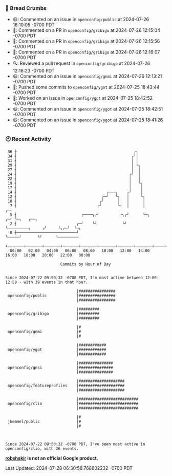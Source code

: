 ### 🍞 Bread Crumbs

 * 😃: Commented on an issue in `openconfig/public` at 2024-07-26 18:10:05 -0700 PDT
 * 💬: Commented on a PR in  `openconfig/gribigo` at 2024-07-26 12:15:04 -0700 PDT
 * 💬: Commented on a PR in  `openconfig/gribigo` at 2024-07-26 12:15:56 -0700 PDT
 * 💬: Commented on a PR in  `openconfig/gribigo` at 2024-07-26 12:16:07 -0700 PDT
 * 🔍: Reviewed a pull request in  `openconfig/gribigo` at 2024-07-26 12:16:23 -0700 PDT
 * 😃: Commented on an issue in `openconfig/gnmi` at 2024-07-26 12:13:21 -0700 PDT
 * 🚢: Pushed some commits to `openconfig/ygot` at 2024-07-25 18:43:44 -0700 PDT
 * 👀: Worked on an issue in `openconfig/ygot` at 2024-07-25 18:42:52 -0700 PDT
 * 😃: Commented on an issue in `openconfig/ygot` at 2024-07-25 18:42:51 -0700 PDT
 * 😃: Commented on an issue in `openconfig/ygot` at 2024-07-25 18:41:26 -0700 PDT

### 🕘 Recent Activity
```
 36 ┼                                                   ╭╮
 34 ┤                                                  ╭╯│
 31 ┤                                                  │ │
 29 ┤                                                  │ ╰╮
 27 ┤                                                  │  │
 24 ┤                                                 ╭╯  │
 22 ┤                                                 │   │
 19 ┤                                                 │   ╰╮
 17 ┤                                                 │    │
 14 ┤                                       ╭───╮    ╭╯    │
 12 ┤                                     ╭─╯   ╰╮   │     ╰╮
 10 ┤                                    ╭╯      │   │      │
  7 ┤                                   ╭╯       ╰╮  │      │                    ╭─╮
  5 ┤                            ╭────╮╭╯         ╰╮╭╯      ╰─╮                ╭─╯ ╰─╮   ╭──╮
  2 ┤                          ╭─╯    ╰╯           ╰╯         ╰─────────╮     ╭╯     ╰╮╭─╯  ╰─╮
  0 ┼──────────────────────────╯                                        ╰─────╯       ╰╯      ╰─────────
    +───────+───────+───────+───────+───────+───────+───────+───────+───────+───────+───────+───────+────
  00:00   02:00   04:00   06:00   08:00   10:00   12:00   14:00   16:00   18:00   20:00   22:00   00:00   

						Commits by Hour of Day


Since 2024-07-22 09:50:32 -0700 PDT, I'm most active between 12:00-12:59 - with 39 events in that hour.

```



```
                               |################
 openconfig/public             |################
                               |################

                               |#########
 openconfig/gribigo            |#########
                               |#########

                               |#
 openconfig/gnmi               |#
                               |#

                               |############
 openconfig/ygot               |############
                               |############

                               |###############
 openconfig/gnsi               |###############
                               |###############

                               |####################
 openconfig/featureprofiles    |####################
                               |####################

                               |##########################
 openconfig/clio               |##########################
                               |##########################

                               |#
 jbemmel/public                |#
                               |#



Since 2024-07-22 09:50:32 -0700 PDT, I've been most active in openconfig/clio, with 26 events.

```
**[robshakir](mailto:robjs@google.com) is not an official Google product.**  


Last Updated: 2024-07-28 06:30:58.768602232 -0700 PDT
